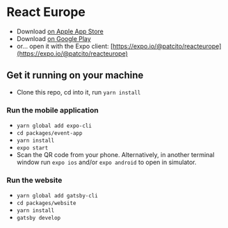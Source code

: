 # React Europe

- Download [on Apple App Store](https://itunes.apple.com/bz/app/reacteurope-official-app/id1230066908?mt=8)
- Download [on Google Play](https://play.google.com/store/apps/details?id=hr.apps.n6574)
- or... open it with the Expo client: [https://expo.io/@patcito/reacteurope](https://expo.io/@patcito/reacteurope)

## Get it running on your machine

- Clone this repo, cd into it, run `yarn install`

### Run the mobile application

- `yarn global add expo-cli`
- `cd packages/event-app`
- `yarn install`
- `expo start`
- Scan the QR code from your phone. Alternatively, in another terminal window run `expo ios` and/or `expo android` to open in simulator.

### Run the website

- `yarn global add gatsby-cli`
- `cd packages/website`
- `yarn install`
- `gatsby develop`
